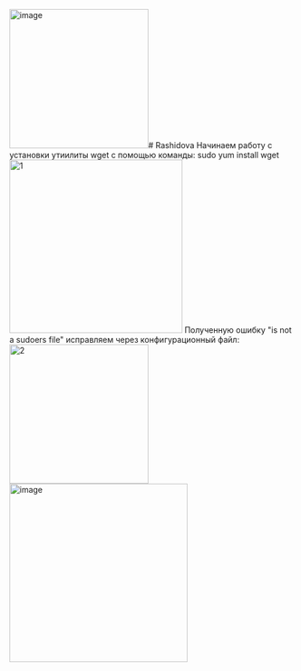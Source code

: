 <img width="245" alt="image" src="https://github.com/user-attachments/assets/3073744f-f01a-4d9b-98ca-72b1a68d6a82" /># Rashidova
Начинаем работу с установки утиилиты wget с помощью команды:
sudo yum install wget
<img width="305" alt="1" src="https://github.com/user-attachments/assets/b34afb26-a084-4fa2-afd4-fcffc9a125ef" />
Полученную ошибку "is not a sudoers file" исправляем через конфигурационный файл:
<img width="245" alt="2" src="https://github.com/user-attachments/assets/85406f1a-1d87-4768-8823-67427f4cbbcb" />
<img width="314" alt="image" src="https://github.com/user-attachments/assets/b480300d-f39c-460c-87bd-6ce032da66b0" />
